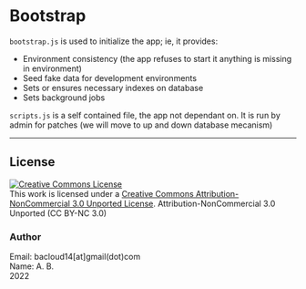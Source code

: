 # Bootstrap

`bootstrap.js` is used to initialize the app; ie, it provides:  
- Environment consistency (the app refuses to start it anything is missing in environment)
- Seed fake data for development environments
- Sets or ensures necessary indexes on database
- Sets background jobs 

`scripts.js` is a self contained file, the app not dependant on. It is run by admin for patches (we will move to up and down database mecanism)

---

## License
<a rel="license" href="http://creativecommons.org/licenses/by-nc/3.0/"><img alt="Creative Commons License" style="border-width:0" src="https://i.creativecommons.org/l/by-nc/3.0/88x31.png" /></a><br />This work is licensed under a <a rel="license" href="http://creativecommons.org/licenses/by-nc/3.0/">Creative Commons Attribution-NonCommercial 3.0 Unported License</a>.
Attribution-NonCommercial 3.0 Unported (CC BY-NC 3.0)

### Author
Email: bacloud14[at]gmail(dot)com  
Name: A. B.  
2022
